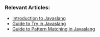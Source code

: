 ### Relevant Articles:
- [Introduction to Javaslang](http://www.baeldung.com/javaslang)
- [Guide to Try in Javaslang](http://www.baeldung.com/javaslang-try)
- [Guide to Pattern Matching in Javaslang](http://www.baeldung.com/javaslang-pattern-matching)
